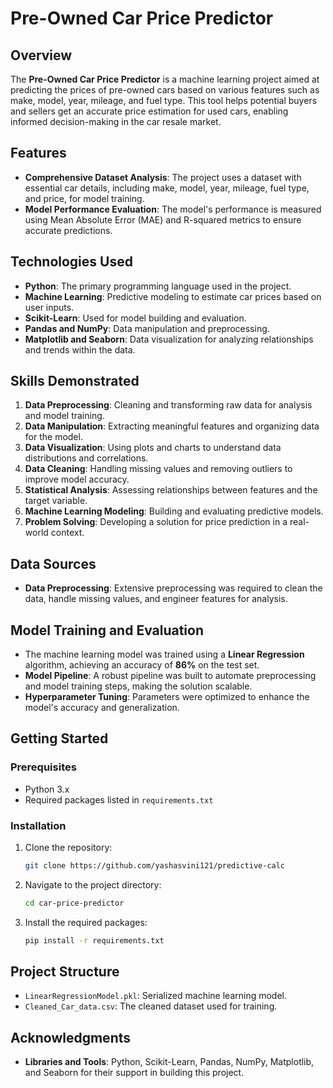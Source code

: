 # Pre-Owned Car Price Predictor

## Overview
The **Pre-Owned Car Price Predictor** is a machine learning project aimed at predicting the prices of pre-owned cars based on various features such as make, model, year, mileage, and fuel type. This tool helps potential buyers and sellers get an accurate price estimation for used cars, enabling informed decision-making in the car resale market.

## Features
- **Comprehensive Dataset Analysis**: The project uses a dataset with essential car details, including make, model, year, mileage, fuel type, and price, for model training.
- **Model Performance Evaluation**: The model's performance is measured using Mean Absolute Error (MAE) and R-squared metrics to ensure accurate predictions.

## Technologies Used
- **Python**: The primary programming language used in the project.
- **Machine Learning**: Predictive modeling to estimate car prices based on user inputs.
- **Scikit-Learn**: Used for model building and evaluation.
- **Pandas and NumPy**: Data manipulation and preprocessing.
- **Matplotlib and Seaborn**: Data visualization for analyzing relationships and trends within the data.

## Skills Demonstrated
1. **Data Preprocessing**: Cleaning and transforming raw data for analysis and model training.
2. **Data Manipulation**: Extracting meaningful features and organizing data for the model.
3. **Data Visualization**: Using plots and charts to understand data distributions and correlations.
4. **Data Cleaning**: Handling missing values and removing outliers to improve model accuracy.
5. **Statistical Analysis**: Assessing relationships between features and the target variable.
6. **Machine Learning Modeling**: Building and evaluating predictive models.
7. **Problem Solving**: Developing a solution for price prediction in a real-world context.

## Data Sources
 
- **Data Preprocessing**: Extensive preprocessing was required to clean the data, handle missing values, and engineer features for analysis.

## Model Training and Evaluation
- The machine learning model was trained using a **Linear Regression** algorithm, achieving an accuracy of **86%** on the test set.
- **Model Pipeline**: A robust pipeline was built to automate preprocessing and model training steps, making the solution scalable.
- **Hyperparameter Tuning**: Parameters were optimized to enhance the model's accuracy and generalization.

## Getting Started

### Prerequisites
- Python 3.x
- Required packages listed in `requirements.txt`

### Installation
1. Clone the repository:
    ```bash
    git clone https://github.com/yashasvini121/predictive-calc
    ```
2. Navigate to the project directory:
    ```bash
    cd car-price-predictor
    ```
3. Install the required packages:
    ```bash
    pip install -r requirements.txt
    ```

## Project Structure
- `LinearRegressionModel.pkl`: Serialized machine learning model.
- `Cleaned_Car_data.csv`: The cleaned dataset used for training.


## Acknowledgments

- **Libraries and Tools**: Python,  Scikit-Learn, Pandas, NumPy, Matplotlib, and Seaborn for their support in building this project.

